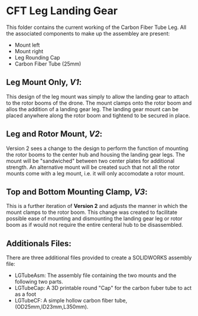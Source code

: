 # CFT Leg Landing Gear

This folder contains the current working of the Carbon Fiber Tube Leg. All the associated components to make up the assembley are present:
- Mount left
- Mount right
- Leg Rounding Cap
- Carbon Fiber Tube (25mm)

## Leg Mount Only, *V1*:

This design of the leg mount was simply to allow the landing gear to attach to the rotor booms of the drone.
The mount clamps onto the rotor boom and allos the addition of a landing gear leg.
The landing gear mount can be placed anywhere along the rotor boom and tightend to be secured in place.

## Leg and Rotor Mount, *V2*:

Version 2 sees a change to the design to perform the function of mounting the rotor booms to the center hub and housing the landing gear legs.
The mount will be "sandwiched" between two center plates for additional strength.
An alternative mount will be created such that not all the rotor mounts come with a leg mount, i.e. it will only accomodate a rotor mount.

## Top and Bottom Mounting Clamp, *V3*:

This is a further iteration of **Version 2** and adjusts the manner in which the mount clamps to the rotor boom.
This change was created to facilitate possible ease of mounting and dismounting the landing gear leg or rotor boom as if would not require the entire 
centeral hub to be disassembled.

## Additionals Files:

There are three additional files provided to create a SOLIDWORKS assembly file:
- LGTubeAsm: The assembly file containing the two mounts and the following two parts.
- LGTubeCap: A 3D printable round "Cap" for the carbon fuber tube to act as a foot
- LGTubeCF: A simple hollow carbon fiber tube, (OD25mm,ID23mm,L350mm). 
